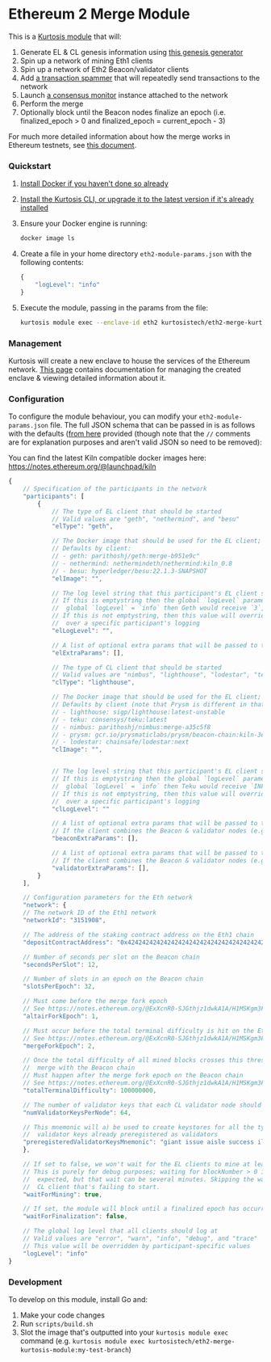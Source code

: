 Ethereum 2 Merge Module
=======================
This is a [Kurtosis module][module-docs] that will:

1. Generate EL & CL genesis information using [this genesis generator](https://github.com/skylenet/ethereum-genesis-generator)
1. Spin up a network of mining Eth1 clients
1. Spin up a network of Eth2 Beacon/validator clients
1. Add [a transaction spammer](https://github.com/kurtosis-tech/tx-fuzz) that will repeatedly send transactions to the network
1. Launch [a consensus monitor](https://github.com/ralexstokes/ethereum_consensus_monitor) instance attached to the network
1. Perform the merge
1. Optionally block until the Beacon nodes finalize an epoch (i.e. finalized_epoch > 0 and finalized_epoch = current_epoch - 3)

For much more detailed information about how the merge works in Ethereum testnets, see [this document](https://notes.ethereum.org/@ExXcnR0-SJGthjz1dwkA1A/H1MSKgm3F).

### Quickstart
1. [Install Docker if you haven't done so already][docker-installation]
1. [Install the Kurtosis CLI, or upgrade it to the latest version if it's already installed][kurtosis-cli-installation]
1. Ensure your Docker engine is running:
    ```bash
    docker image ls
    ```
1. Create a file in your home directory `eth2-module-params.json` with the following contents:

    ```javascript
    {
        "logLevel": "info"
    }
    ```

1. Execute the module, passing in the params from the file:
    ```bash
    kurtosis module exec --enclave-id eth2 kurtosistech/eth2-merge-kurtosis-module --execute-params "$(cat ~/eth2-module-params.json)"
    ```

### Management
Kurtosis will create a new enclave to house the services of the Ethereum network. [This page][using-the-cli] contains documentation for managing the created enclave & viewing detailed information about it.

### Configuration
To configure the module behaviour, you can modify your `eth2-module-params.json` file. The full JSON schema that can be passed in is as follows with the defaults ([from here](https://github.com/kurtosis-tech/eth2-merge-kurtosis-module/blob/develop/kurtosis-module/impl/module_io/default_params.go) provided (though note that the `//` comments are for explanation purposes and aren't valid JSON so need to be removed):

You can find the latest Kiln compatible docker images here: https://notes.ethereum.org/@launchpad/kiln
```javascript
{
    // Specification of the participants in the network
    "participants": [
        {
            // The type of EL client that should be started
            // Valid values are "geth", "nethermind", and "besu"
            "elType": "geth",

            // The Docker image that should be used for the EL client; leave blank to use the default for the client type
            // Defaults by client:
            // - geth: parithoshj/geth:merge-b951e9c"
            // - nethermind: nethermindeth/nethermind:kiln_0.8
            // - besu: hyperledger/besu:22.1.3-SNAPSHOT
            "elImage": "",

            // The log level string that this participant's EL client should log at
            // If this is emptystring then the global `logLevel` parameter's value will be translated into a string appropriate for the client (e.g. if
            //  global `logLevel` = `info` then Geth would receive `3`, Besu would receive `INFO`, etc.)
            // If this is not emptystring, then this value will override the global `logLevel` setting to allow for fine-grained control
            //  over a specific participant's logging
            "elLogLevel": "",

            // A list of optional extra params that will be passed to the EL client container for modifying its behaviour
            "elExtraParams": [],

            // The type of CL client that should be started
            // Valid values are "nimbus", "lighthouse", "lodestar", "teku", and "prysm"
            "clType": "lighthouse",

            // The Docker image that should be used for the EL client; leave blank to use the default for the client type
            // Defaults by client (note that Prysm is different in that it requires two images - a Beacon and a validator - separated by a comma):
            // - lighthouse: sigp/lighthouse:latest-unstable
            // - teku: consensys/teku:latest
            // - nimbus: parithoshj/nimbus:merge-a35c5f8
            // - prysm: gcr.io/prysmaticlabs/prysm/beacon-chain:kiln-3ea8b7,gcr.io/prysmaticlabs/prysm/validator:kiln-ee1ee6
            // - lodestar: chainsafe/lodestar:next
            "clImage": "",


            // The log level string that this participant's EL client should log at
            // If this is emptystring then the global `logLevel` parameter's value will be translated into a string appropriate for the client (e.g. if
            //  global `logLevel` = `info` then Teku would receive `INFO`, Prysm would receive `info`, etc.)
            // If this is not emptystring, then this value will override the global `logLevel` setting to allow for fine-grained control
            //  over a specific participant's logging
            "clLogLevel": ""

            // A list of optional extra params that will be passed to the CL client Beacon container for modifying its behaviour
            // If the client combines the Beacon & validator nodes (e.g. Teku, Nimbus), then this list will be passed to the combined Beacon-validator node
            "beaconExtraParams": [],

            // A list of optional extra params that will be passed to the CL client validator container for modifying its behaviour
            // If the client combines the Beacon & validator nodes (e.g. Teku, Nimbus), then this list will also be passed to the combined Beacon-validator node
            "validatorExtraParams": [],
        }
    ],

    // Configuration parameters for the Eth network
    "network": {
	// The network ID of the Eth1 network
	"networkId": "3151908",

	// The address of the staking contract address on the Eth1 chain
	"depositContractAddress": "0x4242424242424242424242424242424242424242",

	// Number of seconds per slot on the Beacon chain
	"secondsPerSlot": 12,

	// Number of slots in an epoch on the Beacon chain
	"slotsPerEpoch": 32,

	// Must come before the merge fork epoch
	// See https://notes.ethereum.org/@ExXcnR0-SJGthjz1dwkA1A/H1MSKgm3F
	"altairForkEpoch": 1,

	// Must occur before the total terminal difficulty is hit on the Eth1 chain
	// See https://notes.ethereum.org/@ExXcnR0-SJGthjz1dwkA1A/H1MSKgm3F
	"mergeForkEpoch": 2,

	// Once the total difficulty of all mined blocks crosses this threshold, the Eth1 chain will
	//  merge with the Beacon chain
	// Must happen after the merge fork epoch on the Beacon chain
	// See https://notes.ethereum.org/@ExXcnR0-SJGthjz1dwkA1A/H1MSKgm3F
	"totalTerminalDifficulty": 100000000,

	// The number of validator keys that each CL validator node should get
	"numValidatorKeysPerNode": 64,

	// This mnemonic will a) be used to create keystores for all the types of validators that we have and b) be used to generate a CL genesis.ssz that has the children
	//  validator keys already preregistered as validators
	"preregisteredValidatorKeysMnemonic": "giant issue aisle success illegal bike spike question tent bar rely arctic volcano long crawl hungry vocal artwork sniff fantasy very lucky have athlete"
    },

    // If set to false, we won't wait for the EL clients to mine at least 1 block before proceeding with adding the CL clients
    // This is purely for debug purposes; waiting for blockNumber > 0 is required for the CL network to behave as
    //  expected, but that wait can be several minutes. Skipping the wait can be a good way to shorten the debug loop on a
    //  CL client that's failing to start.
    "waitForMining": true,

    // If set, the module will block until a finalized epoch has occurred
    "waitForFinalization": false,

    // The global log level that all clients should log at
    // Valid values are "error", "warn", "info", "debug", and "trace"
    // This value will be overridden by participant-specific values
    "logLevel": "info"
}
```

### Development
To develop on this module, install Go and:

1. Make your code changes
1. Run `scripts/build.sh`
1. Slot the image that's outputted into your `kurtosis module exec` command (e.g. `kurtosis module exec kurtosistech/eth2-merge-kurtosis-module:my-test-branch`)

<!-- Only links below here -->
[docker-installation]: https://docs.docker.com/get-docker/
[kurtosis-cli-installation]: https://docs.kurtosistech.com/installation.html
[module-docs]: https://docs.kurtosistech.com/modules.html
[using-the-cli]: https://docs.kurtosistech.com/using-the-cli.html
